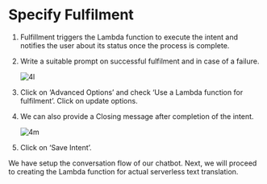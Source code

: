 # Specify Fulfilment
1. Fulfillment triggers the Lambda function to execute the intent and notifies the user about its status once the process is complete.
2. Write a suitable prompt on successful fulfilment and in case of a failure.

   ![4l](https://github.com/user-attachments/assets/08e97394-ca4c-46ab-b66c-d612fd56eac6)

3. Click on ‘Advanced Options’ and check ‘Use a Lambda function for fulfilment’. Click on update options.
4. We can also provide a Closing message after completion of the intent.

   ![4m](https://github.com/user-attachments/assets/384facbd-5763-4989-8245-d4fdc60fedec)

5. Click on ‘Save Intent’.

We have setup the conversation flow of our chatbot. Next, we will proceed to creating the Lambda function for actual serverless text translation.


   


   


